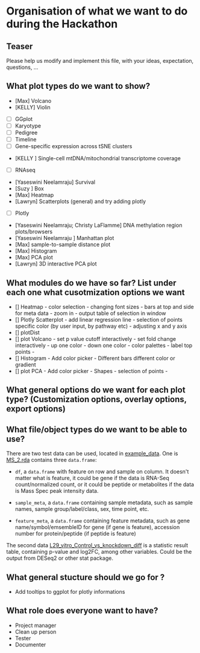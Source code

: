# Organisation of what we want to do during the Hackathon

## Teaser
Please help us modify and implement this file, with your ideas, expectation, questions, ...

## What plot types do we want to show?
- [Max] Volcano
- [KELLY] Violin
- [ ] GGplot
- [ ] Karyotype
- [ ] Pedigree
- [ ] Timeline
- [ ] Gene-specific expression across tSNE clusters
- [KELLY ] Single-cell mtDNA/mitochondrial transcriptome coverage
- [ ] RNAseq
- [Yaseswini Neelamraju] Survival
- [Suzy ] Box
- [Max] Heatmap
- [Lawryn] Scatterplots (general) and try adding plotly
- [ ] Plotly
- [Yaseswini Neelamraju; Christy LaFlamme] DNA methylation region plots/browsers
- [Yaseswini Neelamraju ] Manhattan plot
- [Max] sample-to-sample distance plot
- [Max] Histogram
- [Max] PCA plot
- [Lawryn] 3D interactive PCA plot


## What modules do we have so far? List under each one what cusotmization options we want
- [] Heatmap
       - color selection
       - changing font sizes
       - bars at top and side for meta data
       - zoom in
       - output table of selection in window
- [] Plotly Scatterplot
        - add linear regression line
        - selection of points specific color (by user input, by pathway etc)
        - adjusting x and y axis
- [] plotDist
- [] plot Volcano
        - set p value cutoff interactively
        - set fold change interactively
        - up one color
        - down one color
        - color palettes
        - label top points
        - 
- [] Histogram
        - Add color picker
        - Different bars different color or gradient
- [] plot PCA
        - Add color picker
        - Shapes
        - selection of points
        - 
## What general options do we want for each plot type? (Customization options, overlay options, export options)

## What file/object types do we want to be able to use?

There are two test data can be used, located in [example_data](/example_data). One is [MS_2.rda](/example_data/MS_2.rda) contains three `data.frame`:

- `df`, a `data.frame` with feature on row and sample on column. It doesn't matter what is feature, it could be gene if the data is RNA-Seq count/normalized count, or it could be peptide or metabolites if the data is Mass Spec peak intensity data. 

- `sample_meta`, a `data.frame` containing sample metadata, such as sample names, sample group/label/class, sex, time point, etc. 

- `feature_meta`, a `data.frame` containing feature metadata, such as gene name/symbol/emsembleID for gene (if gene is feature), accession number for protein/peptide (if peptide is feature)

The second data [L29_vitro_Control_vs_knockdown_diff](/example_data/L29_vitro_Control_vs_knockdown_diff.txt) is a statistic result table, containing p-value and log2FC, among other variables. Could be the output from DESeq2 or other stat package. 

## What general stucture should we go for ?
- Add tooltips to ggplot for plotly informations

## What role does everyone want to have?
- Project manager
- Clean up person
- Tester
- Documenter

